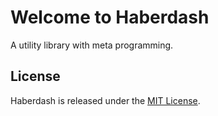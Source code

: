 
# Welcome to Haberdash

A utility library with meta programming.

## License

Haberdash is released under the [MIT License](https://opensource.org/licenses/MIT).

